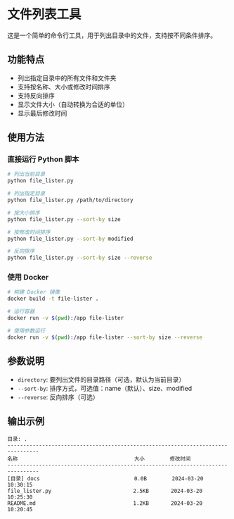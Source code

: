 # 文件列表工具

这是一个简单的命令行工具，用于列出目录中的文件，支持按不同条件排序。

## 功能特点

- 列出指定目录中的所有文件和文件夹
- 支持按名称、大小或修改时间排序
- 支持反向排序
- 显示文件大小（自动转换为合适的单位）
- 显示最后修改时间

## 使用方法

### 直接运行 Python 脚本

```bash
# 列出当前目录
python file_lister.py

# 列出指定目录
python file_lister.py /path/to/directory

# 按大小排序
python file_lister.py --sort-by size

# 按修改时间排序
python file_lister.py --sort-by modified

# 反向排序
python file_lister.py --sort-by size --reverse
```

### 使用 Docker

```bash
# 构建 Docker 镜像
docker build -t file-lister .

# 运行容器
docker run -v $(pwd):/app file-lister

# 使用参数运行
docker run -v $(pwd):/app file-lister --sort-by size --reverse
```

## 参数说明

- `directory`: 要列出文件的目录路径（可选，默认为当前目录）
- `--sort-by`: 排序方式，可选值：name（默认）、size、modified
- `--reverse`: 反向排序（可选）

## 输出示例

```
目录: .
--------------------------------------------------------------------------------
名称                                     大小        修改时间
--------------------------------------------------------------------------------
[目录] docs                              0.0B        2024-03-20 10:30:15
file_lister.py                          2.5KB       2024-03-20 10:25:30
README.md                               1.2KB       2024-03-20 10:20:45
